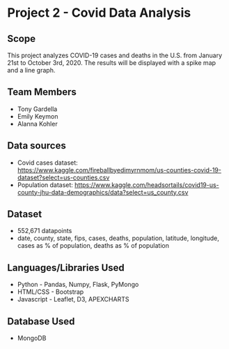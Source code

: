 # Project 2 - Covid Data Analysis
## Scope
This project analyzes COVID-19 cases and deaths in the U.S. from January 21st to October 3rd, 2020.  The results will be displayed with a spike map and a line graph. 
## Team Members
* Tony Gardella
* Emily Keymon
* Alanna Kohler
## Data sources
* Covid cases dataset:  https://www.kaggle.com/fireballbyedimyrnmom/us-counties-covid-19-dataset?select=us-counties.csv
* Population dataset:  https://www.kaggle.com/headsortails/covid19-us-county-jhu-data-demographics/data?select=us_county.csv
## Dataset
* 552,671 datapoints
* date, county, state, fips, cases, deaths, population, latitude, longitude, cases as % of population, deaths as % of population
## Languages/Libraries Used
* Python - Pandas, Numpy, Flask, PyMongo 
* HTML/CSS - Bootstrap
* Javascript - Leaflet, D3, APEXCHARTS
## Database Used
* MongoDB




